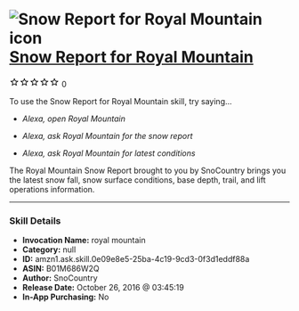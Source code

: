 # &nbsp;<img src="skill_icon" alt="Snow Report for Royal Mountain icon" width="36"> [Snow Report for Royal Mountain](http://alexa.amazon.com/#skills/amzn1.ask.skill.0e09e8e5-25ba-4c19-9cd3-0f3d1eddf88a)
![0 stars](../../images/ic_star_border_black_18dp_1x.png)![0 stars](../../images/ic_star_border_black_18dp_1x.png)![0 stars](../../images/ic_star_border_black_18dp_1x.png)![0 stars](../../images/ic_star_border_black_18dp_1x.png)![0 stars](../../images/ic_star_border_black_18dp_1x.png) 0

To use the Snow Report for Royal Mountain skill, try saying...

* *Alexa, open Royal Mountain*

* *Alexa, ask Royal Mountain for the snow report*

* *Alexa, ask Royal Mountain for latest conditions*

The Royal Mountain Snow Report brought to you by SnoCountry brings you the latest snow fall, snow surface conditions,  base depth, trail, and lift operations information.

***

### Skill Details

* **Invocation Name:** royal mountain
* **Category:** null
* **ID:** amzn1.ask.skill.0e09e8e5-25ba-4c19-9cd3-0f3d1eddf88a
* **ASIN:** B01M686W2Q
* **Author:** SnoCountry
* **Release Date:** October 26, 2016 @ 03:45:19
* **In-App Purchasing:** No
